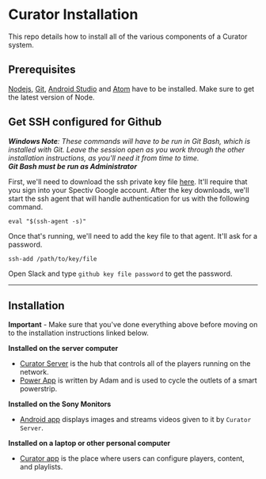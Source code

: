 # Curator Installation
This repo details how to install all of the various components of a Curator system.

## Prerequisites
[Nodejs](https://nodejs.org/en/), [Git](https://git-scm.com/), [Android Studio](https://developer.android.com/studio/index.html) and [Atom](https://atom.io/) have to be installed. Make sure to get the latest version of Node.

## Get SSH configured for Github
_**Windows Note**: These commands will have to be run in Git Bash, which is installed with Git. Leave the session open as you work through the other installation instructions, as you'll need it from time to time.  
**Git Bash must be run as Administrator**_  



First, we'll need to download the ssh private key file [here](https://drive.google.com/a/sparrowav.com/file/d/0B_MvBkpX7P0mTGhod0hJR0JHeUk/view?usp=sharing). It'll require that you sign into your Spectiv Google account. After the key downloads, we'll start the ssh agent that will handle authentication for us with the following command.  
```
eval "$(ssh-agent -s)"
```

Once that's running, we'll need to add the key file to that agent. It'll ask for a password.  
```
ssh-add /path/to/key/file
```
Open Slack and type `github key file password` to get the password.

****


## Installation

**Important** - Make sure that you've done everything above before moving on to the installation instructions linked below.

**Installed on the server computer**
* [Curator Server](https://github.com/euroclydon37/curator-installation/blob/master/Curator-Server.md) is the hub that controls all of the players running on the network.  
* [Power App](https://github.com/euroclydon37/curator-installation/blob/master/Power-App.md) is written by Adam and is used to cycle the outlets of a smart powerstrip.

**Installed on the Sony Monitors**
 * [Android app](https://github.com/euroclydon37/curator-installation/blob/master/Android-Player.md) displays images and streams videos given to it by `Curator Server`.  

**Installed on a laptop or other personal computer**
 * [Curator app](https://github.com/euroclydon37/curator-installation/blob/master/Curator-App.md) is the place where users can configure players, content, and playlists.  

